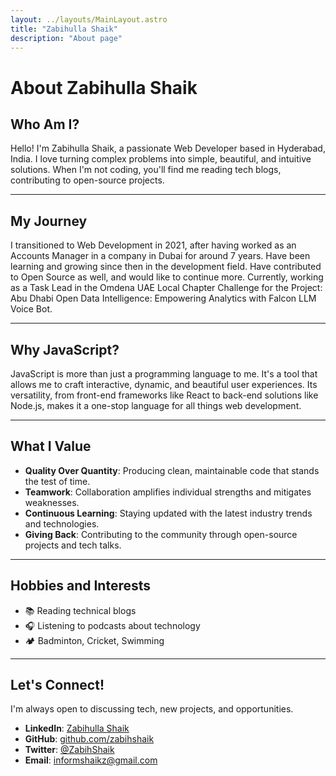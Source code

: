 ```yaml
---
layout: ../layouts/MainLayout.astro
title: "Zabihulla Shaik"
description: "About page"
---
```


# About Zabihulla Shaik

## Who Am I?

Hello! I'm Zabihulla Shaik, a passionate Web Developer based in Hyderabad, India. I love turning complex problems into simple, beautiful, and intuitive solutions. When I'm not coding, you'll find me reading tech blogs, contributing to open-source projects.

---

## My Journey

I transitioned to Web Development in 2021, after having worked as an Accounts Manager in a company in Dubai for around 7 years. Have been learning and growing since then in the development field. Have contributed to Open Source as well, and would like to continue more. Currently, working as a Task Lead in the Omdena UAE Local Chapter Challenge for the Project: Abu Dhabi Open Data Intelligence: Empowering Analytics with Falcon LLM Voice Bot.

---

## Why JavaScript?

JavaScript is more than just a programming language to me. It's a tool that allows me to craft interactive, dynamic, and beautiful user experiences. Its versatility, from front-end frameworks like React to back-end solutions like Node.js, makes it a one-stop language for all things web development.

---

## What I Value

- **Quality Over Quantity**: Producing clean, maintainable code that stands the test of time.
- **Teamwork**: Collaboration amplifies individual strengths and mitigates weaknesses.
- **Continuous Learning**: Staying updated with the latest industry trends and technologies.
- **Giving Back**: Contributing to the community through open-source projects and tech talks.

---

## Hobbies and Interests

- 📚 Reading technical blogs
- 🎧 Listening to podcasts about technology
- 🏕️ Badminton, Cricket, Swimming

---

## Let's Connect!

I'm always open to discussing tech, new projects, and opportunities.

- **LinkedIn**: [Zabihulla Shaik](https://www.linkedin.com/in/zabihullashaik/)
- **GitHub**: [github.com/zabihshaik](https://github.com/zabihshaik)
- **Twitter**: [@ZabihShaik](https://twitter.com/zabihshaik)
- **Email**: informshaikz@gmail.com
